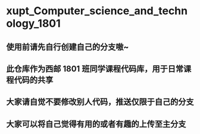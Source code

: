 # xupt_Computer_science_and_technology_1801

## 使用前请先自行创建自己的分支嗷~

## 此仓库作为西邮 1801 班同学课程代码库，用于日常课程代码的共享


## 大家请自觉不要修改别人代码，推送仅限于自己的分支

## 大家可以将自己觉得有用的或者有趣的上传至主分支
